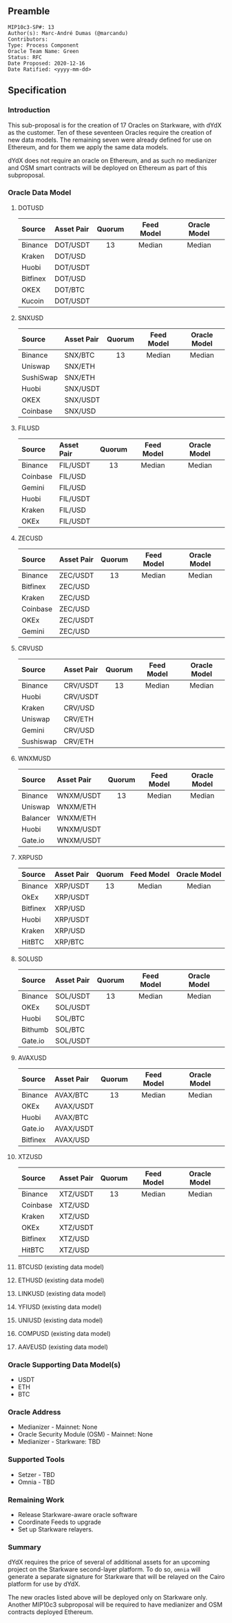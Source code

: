 ## Preamble
```
MIP10c3-SP#: 13
Author(s): Marc-André Dumas (@marcandu)
Contributors:
Type: Process Component
Oracle Team Name: Green
Status: RFC
Date Proposed: 2020-12-16
Date Ratified: <yyyy-mm-dd>
```

## Specification

### Introduction

This sub-proposal is for the creation of 17 Oracles on Starkware, with dYdX as the customer. Ten of these seventeen Oracles require the creation of new data models. The remaining seven were already defined for use on Ethereum, and for them we apply the same data models.   

dYdX does not require an oracle on Ethereum, and as such no medianizer and OSM smart contracts will be deployed on Ethereum as part of this subproposal.


### Oracle Data Model 

1. DOTUSD

    |    Source    |  Asset Pair   |Quorum | Feed Model  | Oracle Model |
    | :----------- | :------------ | :---: | :---------: | :----------: |
    |    Binance   |    DOT/USDT   |   13  |   Median    |   Median     |
    |    Kraken    |    DOT/USD    |       |             |              |
    |    Huobi     |    DOT/USDT   |       |             |              |
    |    Bitfinex  |    DOT/USD    |       |             |              |
    |    OKEX      |    DOT/BTC    |       |             |              |
    |    Kucoin    |    DOT/USDT   |       |             |              |

2. SNXUSD

    |    Source    |  Asset Pair   |Quorum | Feed Model  | Oracle Model |
    | :----------- | :------------ | :---: | :---------: | :----------: |
    |    Binance   |    SNX/BTC    |   13  |   Median    |   Median     |
    |    Uniswap   |    SNX/ETH    |       |             |              |
    |    SushiSwap |    SNX/ETH    |       |             |              | *
    |    Huobi     |    SNX/USDT   |       |             |              |
    |    OKEX      |    SNX/USDT   |       |             |              |
    |    Coinbase  |    SNX/USD    |       |             |              |

3. FILUSD

    |    Source    |  Asset Pair   |Quorum | Feed Model  | Oracle Model |
    | :----------- | :------------ | :---: | :---------: | :----------: |
    |    Binance   |    FIL/USDT   |   13  |   Median    |   Median     |
    |    Coinbase  |    FIL/USD    |       |             |              |
    |    Gemini    |    FIL/USD    |       |             |              |
    |    Huobi     |    FIL/USDT   |       |             |              |
    |    Kraken    |    FIL/USD    |       |             |              |
    |    OKEx      |    FIL/USDT   |       |             |              |

4. ZECUSD

    |    Source    |  Asset Pair   |Quorum | Feed Model  | Oracle Model |
    | :----------- | :------------ | :---: | :---------: | :----------: |
    |    Binance   |    ZEC/USDT   |   13  |   Median    |   Median     |
    |    Bitfinex  |    ZEC/USD    |       |             |              |
    |    Kraken    |    ZEC/USD    |       |             |              |
    |    Coinbase  |    ZEC/USD    |       |             |              |
    |    OKEx      |    ZEC/USDT   |       |             |              |
    |    Gemini    |    ZEC/USD    |       |             |              |

5. CRVUSD

    |    Source    |  Asset Pair   |Quorum | Feed Model  | Oracle Model |
    | :----------- | :------------ | :---: | :---------: | :----------: |
    |    Binance   |    CRV/USDT   |   13  |   Median    |   Median     |
    |    Huobi     |    CRV/USDT   |       |             |              |
    |    Kraken    |    CRV/USD    |       |             |              |
    |    Uniswap   |    CRV/ETH    |       |             |              |
    |    Gemini    |    CRV/USD    |       |             |              |
    |    Sushiswap |    CRV/ETH    |       |             |              |

6. WNXMUSD

    |    Source    |  Asset Pair   |Quorum | Feed Model  | Oracle Model |
    | :----------- | :------------ | :---: | :---------: | :----------: |
    |    Binance   |    WNXM/USDT  |   13  |   Median    |   Median     |
    |    Uniswap   |    WNXM/ETH   |       |             |              |
    |    Balancer  |    WNXM/ETH   |       |             |              |
    |    Huobi     |    WNXM/USDT  |       |             |              |
    |    Gate.io   |    WNXM/USDT  |       |             |              |

7. XRPUSD

    |    Source    |  Asset Pair   |Quorum | Feed Model  | Oracle Model |
    | :----------- | :------------ | :---: | :---------: | :----------: |
    |    Binance   |    XRP/USDT   |   13  |   Median    |   Median     |
    |    OkEx      |    XRP/USDT   |       |             |              |
    |    Bitfinex  |    XRP/USD    |       |             |              |
    |    Huobi     |    XRP/USDT   |       |             |              |
    |    Kraken    |    XRP/USD    |       |             |              |
    |    HitBTC    |    XRP/BTC    |       |             |              |

8. SOLUSD

    |    Source    |  Asset Pair   |Quorum | Feed Model  | Oracle Model |
    | :----------- | :------------ | :---: | :---------: | :----------: |
    |    Binance   |    SOL/USDT   |   13  |   Median    |   Median     |
    |    OKEx      |    SOL/USDT   |       |             |              |
    |    Huobi     |    SOL/BTC    |       |             |              |
    |    Bithumb   |    SOL/BTC    |       |             |              |
    |    Gate.io   |    SOL/USDT   |       |             |              |

9. AVAXUSD

    |    Source    |  Asset Pair   |Quorum | Feed Model  | Oracle Model |
    | :----------- | :------------ | :---: | :---------: | :----------: |
    |    Binance   |    AVAX/BTC   |   13  |   Median    |   Median     |
    |    OKEx      |    AVAX/USDT  |       |             |              |
    |    Huobi     |    AVAX/BTC   |       |             |              |
    |    Gate.io   |    AVAX/USDT  |       |             |              |
    |    Bitfinex  |    AVAX/USD   |       |             |              |

10. XTZUSD

    |    Source    |  Asset Pair   |Quorum | Feed Model  | Oracle Model |
    | :----------- | :------------ | :---: | :---------: | :----------: |
    |    Binance   |    XTZ/USDT   |   13  |   Median    |   Median     |
    |    Coinbase  |    XTZ/USD    |       |             |              |
    |    Kraken    |    XTZ/USD    |       |             |              |
    |    OKEx      |    XTZ/USDT   |       |             |              |
    |    Bitfinex  |    XTZ/USD    |       |             |              |
    |    HitBTC    |    XTZ/USD    |       |             |              |

11. BTCUSD (existing data model)
12. ETHUSD (existing data model)
13. LINKUSD (existing data model)
14. YFIUSD (existing data model)
15. UNIUSD (existing data model)
16. COMPUSD (existing data model)
17. AAVEUSD (existing data model)

### Oracle Supporting Data Model(s)

- USDT
- ETH
- BTC

### Oracle Address
- Medianizer - Mainnet: None
- Oracle Security Module (OSM) - Mainnet: None
- Medianizer - Starkware: TBD
    
### Supported Tools
- Setzer - TBD
- Omnia - TBD

### Remaining Work

- Release Starkware-aware oracle software
- Coordinate Feeds to upgrade
- Set up Starkware relayers.

### Summary

dYdX requires the price of several of additional assets for an upcoming project on the Starkware second-layer platform. To do so, `omnia` will generate a separate signature for Starkware that will be relayed on the Cairo platform for use by dYdX. 

The new oracles listed above will be deployed only on Starkware only. Another MIP10c3 subproposal will be required to have medianizer and OSM contracts deployed Ethereum.  

